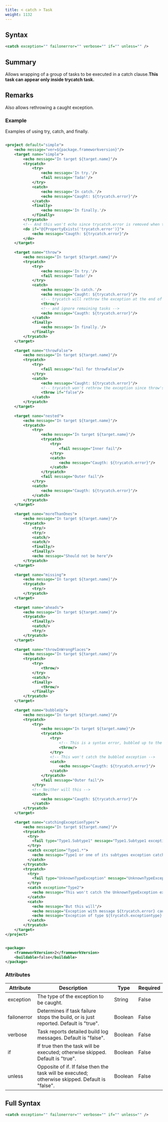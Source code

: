 ```yaml
---
title: < catch > Task
weight: 1132
---
```

## Syntax
```xml
<catch exception="" failonerror="" verbose="" if="" unless="" />
```
## Summary ##
Allows wrapping of a group of tasks to be executed in a catch clause.**This task can appear only inside trycatch task.**

## Remarks ##
Also allows rethrowing a caught exception.

### Example ###
Examples of using try, catch, and finally.


```xml

<project default="simple">
    <echo message="ver=${package.frameworkversion}"/>
    <target name="simple">
        <echo message="In target ${target.name}"/>
        <trycatch>
            <try>
                <echo message='In try.'/>
                <fail message='Tada!'/>
            </try>
            <catch>
                <echo message='In catch.'/>
                <echo message="Caught: ${trycatch.error}"/>
            </catch>
            <finally>
                <echo message='In finally.'/>
            </finally>
        </trycatch>
        <!-- And this won't echo since trycatch.error is removed when trycatch goes out of scope -->
        <do if="@{PropertyExists('trycatch.error')}">
            <echo message="Caugth: ${trycatch.error}"/>
        </do>
    </target>
    
    <target name="throw">
        <echo message="In target ${target.name}"/>
        <trycatch>
            <try>
                <echo message='In try.'/>
                <fail message='Tada!'/>
            </try>
            <catch>
                <echo message='In catch.'/>
                <echo message="Caught: ${trycatch.error}"/>
                <!-- trycatch will rethrow the exception at the end of execution -->
                <throw/>
                <!-- and ignore remaining tasks -->
                <echo message="Caugth: ${trycatch.error}"/>
            </catch>
            <finally>
                <echo message='In finally.'/>
            </finally>
        </trycatch>
    </target>
    
    <target name="throwFalse">
        <echo message="In target ${target.name}"/>
        <trycatch>
            <try>
                <fail message="fail for throwFalse"/>
            </try>
            <catch>
                <echo message="Caught: ${trycatch.error}"/>
                <!-- trycatch won't rethrow the exception since throw's if attribute is false -->
                <throw if="false"/>
            </catch>
        </trycatch>
    </target>
    
    <target name="nested">
        <echo message="In target ${target.name}"/>
        <trycatch>
            <try>
                <echo message="In target ${target.name}"/>
                <trycatch>
                    <try>
                        <fail message="Inner fail"/>
                    </try>
                    <catch>
                        <echo message="Caugth: ${trycatch.error}"/>
                    </catch>
                </trycatch>
                <fail message="Outer fail"/>
            </try>
            <catch>
                <echo message="Caugth: ${trycatch.error}"/>
            </catch>
        </trycatch>
    </target>
    
    <target name="moreThanOnes">
        <echo message="In target ${target.name}"/>
        <trycatch>
            <try/>
            <try/>
            <catch/>
            <catch/>
            <finally/>
            <finally/>
            <echo message="Should not be here"/>
        </trycatch>
    </target>
    
    <target name="missing">
        <echo message="In target ${target.name}"/>
        <trycatch>
            <try/>
        </trycatch>
    </target>
    
    <target name="aheads">
        <echo message="In target ${target.name}"/>
        <trycatch>
            <finally/>
            <catch/>
            <try/>
        </trycatch>
    </target>
    
    <target name="throwInWrongPlaces">
        <echo message="In target ${target.name}"/>
        <trycatch>
            <try>
                <throw/>
            </try>
            <catch/>
            <finally>
                <throw/>
            </finally>
        </trycatch>
    </target>
    
    <target name="bubbleUp">
        <echo message="In target ${target.name}"/>
        <trycatch>
            <try>
                <echo message="In target ${target.name}"/>
                <trycatch>
                    <try>
                        <!-- This is a syntax error, bubbled up to the top for your correction -->
                        <throw/>
                    </try>
                    <!-- This won't catch the bubbled exception -->
                    <catch>
                        <echo message="Caugth: ${trycatch.error}"/>
                    </catch>
                </trycatch>
                <fail message="Outer fail"/>
            </try>
            <!-- Neither will this -->
            <catch>
                <echo message="Caugth: ${trycatch.error}"/>
            </catch>
        </trycatch>
    </target>
    
    <target name="catchingExceptionTypes">
        <echo message="In target ${target.name}"/>
        <trycatch>
          <try>
            <fail type="Type1.Subtype1" message="Type1.Subtype1 exception thrown!"/>
          </try>
          <catch exception="Type1.*">
            <echo message="Type1 or one of its subtypes exception catched"/>
          </catch>
        </trycatch>
        <trycatch>
          <try>
            <fail type="UnknownTypeException" message="UnknownTypeException thrown!"/>
          </try>
          <catch exception="Type2">
            <echo message="This won't catch the UnknownTypeException exception"/>
          </catch>
          <catch>
            <echo message="But this will"/>
            <echo message="Exception with message ${trycatch.error} caught."/>
            <echo message="Exception of type ${trycatch.exceptiontype} caught."/>
          </catch>
        </trycatch>
    </target>
</project>

```

```xml

<package>
    <frameworkVersion>2</frameworkVersion>
    <buildable>false</buildable>
</package>

```



### Attributes
| Attribute | Description | Type | Required |
| --------- | ----------- | ---- | -------- |
| exception | The type of the exception to be caught. | String | False |
| failonerror | Determines if task failure stops the build, or is just reported. Default is &quot;true&quot;. | Boolean | False |
| verbose | Task reports detailed build log messages.  Default is &quot;false&quot;. | Boolean | False |
| if | If true then the task will be executed; otherwise skipped. Default is &quot;true&quot;. | Boolean | False |
| unless | Opposite of if.  If false then the task will be executed; otherwise skipped. Default is &quot;false&quot;. | Boolean | False |

## Full Syntax
```xml
<catch exception="" failonerror="" verbose="" if="" unless="" />
```
